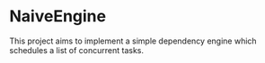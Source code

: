 # NaiveEngine
This project aims to implement a simple dependency engine which schedules a 
list of concurrent tasks.
